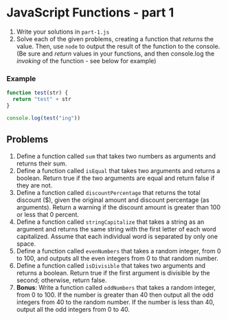 # JavaScript Functions - part 1

1. Write your solutions in `part-1.js`
1. Solve each of the given problems, creating a function that _returns_ the value. Then, use `node` to output the result of the function to the console. (Be sure and _return_ values in your functions, and then console.log the _invoking_ of the function - see below for example)

### Example

```javascript
function test(str) {
  return "test" + str
}

console.log(test("ing"))
```

## Problems

1. Define a function called `sum` that takes two numbers as arguments and returns their sum.
2. Define a function called `isEqual` that takes two arguments and returns a boolean. Return true if the two arguments are equal and return false if they are not.
3. Define a function called `discountPercentage` that returns the total discount ($), given the original amount and discount percentage (as arguments). Return a warning if the discount amount is greater than 100 or less that 0 percent.
4. Define a function called `stringCapitalize` that takes a string as an argument and returns the same string with the first letter of each word capitalized. Assume that each individual word is separated by only one space.
5. Define a function called `evenNumbers` that takes a random integer, from 0 to 100, and outputs all the even integers from 0 to that random number.
6. Define a function called `isDivisible` that takes two arguments and returns a boolean. Return true if the first argument is divisible by the second; otherwise, return false.
7. **Bonus**: Write a function called `oddNumbers` that takes a random integer, from 0 to 100. If the number is greater than 40 then output all the odd integers from 40 to the random number. If the number is less than 40, output all the odd integers from 0 to 40.
